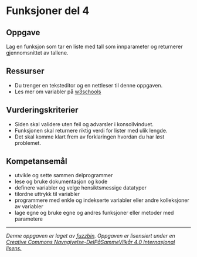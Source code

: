 # Funksjoner del 4

## Oppgave

Lag en funksjon som tar en liste med tall som innparameter og returnerer gjennomsnittet av tallene.

## Ressurser

* Du trenger en teksteditor og en nettleser til denne oppgaven.
* Les mer om variabler på [w3schools](http://www.w3schools.com/js/js_functions.asp)

## Vurderingskriterier

* Siden skal validere uten feil og advarsler i konsollvinduet.
* Funksjonen skal returnere riktig verdi for lister med ulik lengde.
* Det skal komme klart frem av forklaringen hvordan du har løst problemet.

## Kompetansemål

* utvikle og sette sammen delprogrammer
* lese og bruke dokumentasjon og kode
* definere variabler og velge hensiktsmessige datatyper
* tilordne uttrykk til variabler
* programmere med enkle og indekserte variabler eller andre kolleksjoner av variabler
* lage egne og bruke egne og andres funksjoner eller metoder med parametere

---
_Denne oppgaven er laget av [fuzzbin](https://github.com/fuzzbin). Oppgaven er lisensiert under en [Creative Commons Navngivelse-DelPåSammeVilkår 4.0 Internasjonal lisens.
](http://creativecommons.org/licenses/by-sa/4.0/)_
